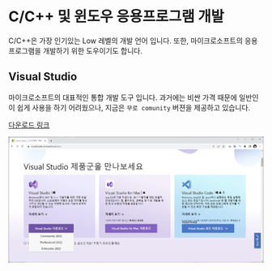 # C/C++ 및 윈도우 응용프로그램 개발

C/C++은 가장 인기있는 Low 레벨의 개발 언어 입니다. 또한, 마이크로소프트의 응용 프로그램을 개발하기 위한 도우이기도 합니다.



##  Visual Studio

마이크로소프트의 대표적인 통합 개발 도구 입니다. 과거에는 비싼 가격 때문에 일반인이 쉽게 사용을 하기 어려웠으나, 지금은 `무로 comunity` 버젼을 제공하고 있습니다.

[다운로드 링크](https://visualstudio.microsoft.com/ko/)



![image-20230219143214408](./img/image-20230219143214408.png)
